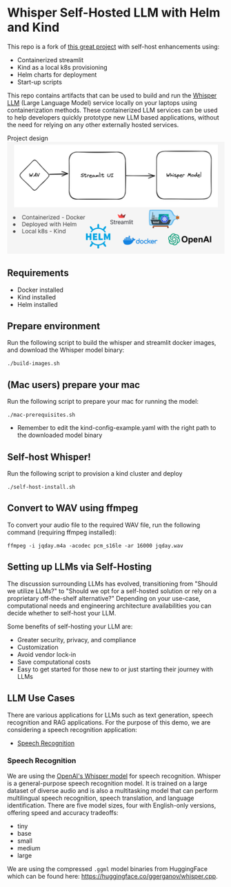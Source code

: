 # Whisper Self-Hosted LLM with Helm and Kind
This repo is a fork of [this great project](https://github.com/redhat-et/whisper-self-hosted-llm) with self-host enhancements using:
* Containerized streamlit
* Kind as a local k8s provisioning
* Helm charts for deployment
* Start-up scripts

This repo contains artifacts that can be used to build and run the [Whisper LLM](https://github.com/openai/whisper) (Large Language Model) service locally on your laptops using containerization methods.
These containerized LLM services can be used to help developers quickly prototype new LLM based applications, without the need for relying
on any other externally hosted services.

Project design
![alt text](design.png)

## Requirements
* Docker installed
* Kind installed
* Helm installed

## Prepare environment
Run the following script to build the whisper and streamlit docker images, and download the Whisper model binary:
```
./build-images.sh
```

## (Mac users) prepare your mac
Run the following script to prepare your mac for running the model:
```
./mac-prerequisites.sh
```
- Remember to edit the kind-config-example.yaml with the right path to the downloaded model binary 

## Self-host Whisper!
Run the following script to provision a kind cluster and deploy 
```
./self-host-install.sh
```

## Convert to WAV using ffmpeg
To convert your audio file to the required WAV file, run the following command (requiring ffmpeg installed):
```
ffmpeg -i jqday.m4a -acodec pcm_s16le -ar 16000 jqday.wav
```

## Setting up LLMs via Self-Hosting
The discussion surrounding LLMs has evolved, transitioning from "Should we utilize LLMs?" to "Should we opt for a self-hosted solution or rely on a proprietary off-the-shelf alternative?" Depending on your use-case, computational needs and engineering architecture availabilities you can decide whether to self-host your LLM.

Some benefits of self-hosting your LLM are:
* Greater security, privacy, and compliance
* Customization
* Avoid vendor lock-in
* Save computational costs
* Easy to get started for those new to or just starting their journey with LLMs

## LLM Use Cases

There are various applications for LLMs such as text generation, speech recognition and RAG applications. For the purpose of this demo, we are considering a speech recognition application:

* [Speech Recognition](#speech-recognition)

### Speech Recognition

We are using the [OpenAI's Whisper model](https://github.com/openai/whisper) for speech recognition. Whisper is a general-purpose speech recognition model. It is trained on a large dataset of diverse audio and is also a multitasking model that can perform multilingual speech recognition, speech translation, and language identification. There are five model sizes, four with English-only versions, offering speed and accuracy tradeoffs:

* tiny
* base
* small
* medium
* large

We are using the compressed `.ggml` model binaries from HuggingFace which can be found here: https://huggingface.co/ggerganov/whisper.cpp.
